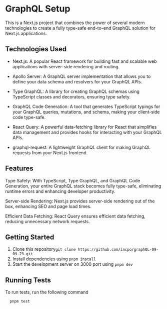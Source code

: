 # GraphQL Setup

This is a Next.js project that combines the power of several modern technologies to create a fully type-safe end-to-end
GraphQL solution for Next.js applications.

## Technologies Used

+ Next.js: A popular React framework for building fast and scalable web applications with server-side rendering and
  routing.

+ Apollo Server: A GraphQL server implementation that allows you to define your data schema and resolvers for your
  GraphQL APIs.

+ Type GraphQL: A library for creating GraphQL schemas using TypeScript classes and decorators, ensuring type safety.

+ GraphQL Code Generation: A tool that generates TypeScript typings for your GraphQL queries, mutations, and schema,
  making your client-side code type-safe.

+ React Query: A powerful data-fetching library for React that simplifies data management and provides hooks for
  interacting with your GraphQL APIs.

+ graphql-request: A lightweight GraphQL client for making GraphQL requests from your Next.js frontend.

## Features

Type Safety: With TypeScript, Type GraphQL, and GraphQL Code Generation, your entire GraphQL stack becomes fully
type-safe, eliminating runtime errors and enhancing developer productivity.

Server-side Rendering: Next.js provides server-side rendering out of the box, enhancing SEO and page load times.

Efficient Data Fetching: React Query ensures efficient data fetching, reducing unnecessary network requests.

## Getting Started

1. Clone this repository```git clone https://github.com/incpo/graphQL-09-09-23.git```
2. Install dependencies using ```pnpm install```
3. Start the development server on 3000 port using ```pnpm dev```

## Running Tests

To run tests, run the following command

```bash
  pnpm test
```

